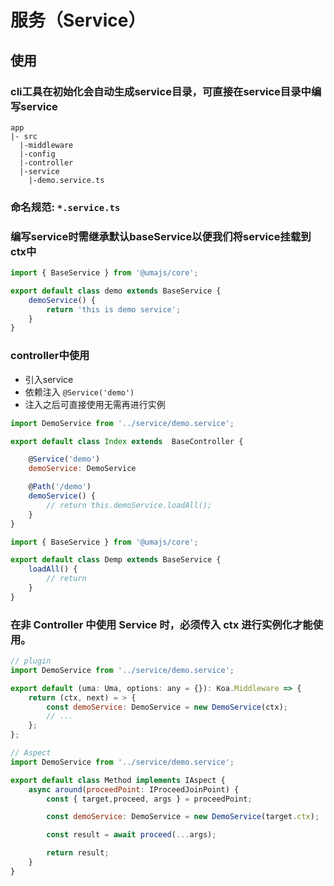# 服务（Service）

## 使用
### cli工具在初始化会自动生成service目录，可直接在service目录中编写service
```
app
|- src
  |-middleware
  |-config
  |-controller
  |-service
    |-demo.service.ts
```
### 命名规范: ```*.service.ts```
### 编写service时需继承默认baseService以便我们将service挂载到ctx中

```javascript
import { BaseService } from '@umajs/core';

export default class demo extends BaseService {
    demoService() {
        return 'this is demo service';
    }
}
```

### controller中使用
- 引入service
- 依赖注入  ```@Service('demo')```
- 注入之后可直接使用无需再进行实例
```javascript
import DemoService from '../service/demo.service';

export default class Index extends  BaseController {

    @Service('demo')
    demoService: DemoService

    @Path('/demo')
    demoService() {
        // return this.demoService.loadAll();
    }
}
```

```javascript
import { BaseService } from '@umajs/core';

export default class Demp extends BaseService {
    loadAll() {
        // return
    }
}
```

### 在非 Controller 中使用 Service 时，必须传入 ctx 进行实例化才能使用。

```javascript
// plugin
import DemoService from '../service/demo.service';

export default (uma: Uma, options: any = {}): Koa.Middleware => {
    return (ctx, next) = > {
        const demoService: DemoService = new DemoService(ctx);
        // ...
    };
};
```

```javascript
// Aspect
import DemoService from '../service/demo.service';

export default class Method implements IAspect {
    async around(proceedPoint: IProceedJoinPoint) {
        const { target,proceed, args } = proceedPoint;

        const demoService: DemoService = new DemoService(target.ctx);

        const result = await proceed(...args);

        return result;
    }
}
```
